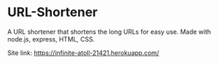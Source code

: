 # URL-Shortener
A URL shortener that shortens the long URLs for easy use.
Made with node.js, express, HTML, CSS.

Site link: https://infinite-atoll-21421.herokuapp.com/
